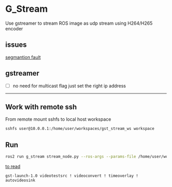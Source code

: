 # G_Stream
Use gstreamer to stream ROS image as udp stream using H264/H265 encoder



## issues
[segmantion fault](http://github.com/ros2/rclpy/issues/1149)


## gstreamer
- [ ] no need for multicast flag just set the right ip address


---

## Work with remote ssh
From remote mount sshfs to local host workspace

```bash
sshfs user@10.0.0.1:/home/user/workspaces/gst_stream_ws workspace
```

## Run 

```bash title="nvidia"
ros2 run g_stream stream_node.py --ros-args --params-file /home/user/workspace/src/g_stream/config/nvidia.yaml
```

[to read](https://www.theconstruct.ai/how-to-manipulate-parameters-at-runtime-ros2-humble-python-tutorial/)


```
gst-launch-1.0 videotestsrc ! videoconvert ! timeoverlay ! autovideosink

```
